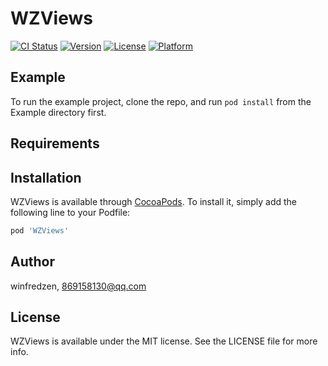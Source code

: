 # WZViews

[![CI Status](https://img.shields.io/travis/winfredzen/WZViews.svg?style=flat)](https://travis-ci.org/winfredzen/WZViews)
[![Version](https://img.shields.io/cocoapods/v/WZViews.svg?style=flat)](https://cocoapods.org/pods/WZViews)
[![License](https://img.shields.io/cocoapods/l/WZViews.svg?style=flat)](https://cocoapods.org/pods/WZViews)
[![Platform](https://img.shields.io/cocoapods/p/WZViews.svg?style=flat)](https://cocoapods.org/pods/WZViews)

## Example

To run the example project, clone the repo, and run `pod install` from the Example directory first.

## Requirements

## Installation

WZViews is available through [CocoaPods](https://cocoapods.org). To install
it, simply add the following line to your Podfile:

```ruby
pod 'WZViews'
```

## Author

winfredzen, 869158130@qq.com

## License

WZViews is available under the MIT license. See the LICENSE file for more info.
